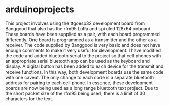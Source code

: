# arduinoprojects
This project involves using the ttgoesp32 development board from Banggood that also has the rfm95 LoRa and spi oled 128x64 onboard.  These boards have been supplied as a pair, with each board programmed differently. One board is programmed as a transmitter and the other as a receiver.
The code supplied by Banggood is very basic and does not have enough comments to make it very useful for development.
I have modified the code and added bluetooth serial to the project so that cell phones with an appropriate serial bluetooth app can be used as the keyboard and display.  A digital button has been added to each device for the transmit and receive functions.  In this way, both development boards use the same code with one caveat.  The only change to each code is a separate bluetooth address for pairing to each cell phone.
In essence, these development boards are now being used as a long range bluetooth text project.
Due to the short packet size of the rfm95 being used, there is a limit of 30 characters for the text.